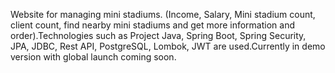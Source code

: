 Website for managing mini stadiums. (Income, Salary, Mini stadium count, client count, find nearby mini stadiums and get more information and order).Technologies such as Project Java, Spring Boot, Spring Security, JPA, JDBC, Rest API, PostgreSQL, Lombok, JWT are used.Currently in demo version with global launch coming soon.
